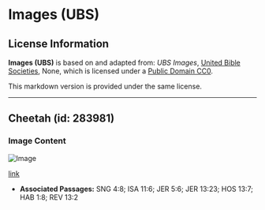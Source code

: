 # Images (UBS)

## License Information

**Images (UBS)** is based on and adapted from: _UBS Images_, [United Bible Societies](https://unitedbiblesocieties.org/), None, which is licensed under a [Public Domain CC0](https://creativecommons.org/public-domain/cc0/).

This markdown version is provided under the same license.



--------------------------------

## Cheetah (id: 283981)

### Image Content

![Image](https://cdn.aquifer.bible/aquifer-content/resources/Media/WEB-0124_cheetah.jpg)

[link](https://cdn.aquifer.bible/aquifer-content/resources/Media/WEB-0124_cheetah.jpg)

* **Associated Passages:** SNG 4:8; ISA 11:6; JER 5:6; JER 13:23; HOS 13:7; HAB 1:8; REV 13:2


